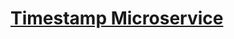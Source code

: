 
# [Timestamp Microservice](https://www.freecodecamp.org/learn/apis-and-microservices/apis-and-microservices-projects/timestamp-microservice)

